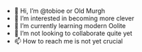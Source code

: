 - 👋 Hi, I’m @tobioe or Old Murgh
- 👀 I’m interested in becoming more clever
- 🌱 I’m currently learning modern Oolite
- 💞️ I’m not looking to collaborate quite yet
- 📫 How to reach me is not yet crucial

<!---
tobioe/tobioe is a ✨ special ✨ repository because its `README.md` (this file) appears on your GitHub profile.
You can click the Preview link to take a look at your changes.
--->
